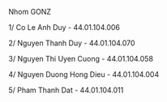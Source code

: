 Nhom GONZ

1/ Co Le Anh Duy - 44.01.104.006

2/ Nguyen Thanh Duy - 44.01.104.070

3/ Nguyen Thi Uyen Cuong - 44.01.104.058

4/ Nguyen Duong Hong Dieu - 44.01.104.004

5/ Pham Thanh Dat - 44.01.104.011
